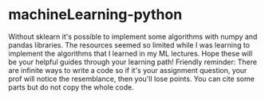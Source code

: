 # machineLearning-python
Without sklearn it's possible to implement some algorithms with numpy and pandas libraries. 
The resources seemed so limited while I was learning to implement the algorithms that I learned in my ML lectures.
Hope these will be your helpful guides through your learning path!
Friendly reminder: There are infinite ways to write a code so if it's your assignment question, your prof will notice the resemblance, then you'll lose points. You can cite some parts but do not copy the whole code.
